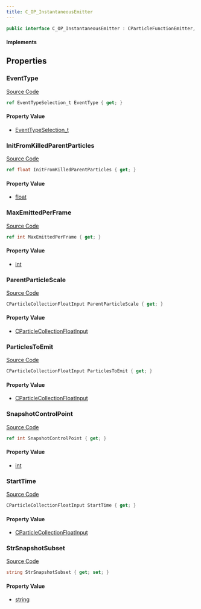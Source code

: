 ```yaml
---
title: C_OP_InstantaneousEmitter
---
```


```csharp
public interface C_OP_InstantaneousEmitter : CParticleFunctionEmitter, CParticleFunction, ISchemaClass<CParticleFunction>, ISchemaClass<CParticleFunctionEmitter>, ISchemaClass<C_OP_InstantaneousEmitter>, ISchemaField, ISchemaClass, INativeHandle
```

#### Implements

## Properties

### EventType

[Source Code](https://github.com/swiftly-solution/swiftlys2/blob/main/managed/src/SwiftlyS2.Generated/Schemas/Interfaces/C_OP_InstantaneousEmitter.cs#L23)

```csharp
ref EventTypeSelection_t EventType { get; }
```

#### Property Value

- [EventTypeSelection_t](/docs/api/shared/schemadefinitions/eventtypeselection_t)

### InitFromKilledParentParticles

[Source Code](https://github.com/swiftly-solution/swiftlys2/blob/main/managed/src/SwiftlyS2.Generated/Schemas/Interfaces/C_OP_InstantaneousEmitter.cs#L21)

```csharp
ref float InitFromKilledParentParticles { get; }
```

#### Property Value

- [float](https://learn.microsoft.com/dotnet/api/system.single)

### MaxEmittedPerFrame

[Source Code](https://github.com/swiftly-solution/swiftlys2/blob/main/managed/src/SwiftlyS2.Generated/Schemas/Interfaces/C_OP_InstantaneousEmitter.cs#L27)

```csharp
ref int MaxEmittedPerFrame { get; }
```

#### Property Value

- [int](https://learn.microsoft.com/dotnet/api/system.int32)

### ParentParticleScale

[Source Code](https://github.com/swiftly-solution/swiftlys2/blob/main/managed/src/SwiftlyS2.Generated/Schemas/Interfaces/C_OP_InstantaneousEmitter.cs#L25)

```csharp
CParticleCollectionFloatInput ParentParticleScale { get; }
```

#### Property Value

- [CParticleCollectionFloatInput](/docs/api/shared/schemadefinitions/cparticlecollectionfloatinput)

### ParticlesToEmit

[Source Code](https://github.com/swiftly-solution/swiftlys2/blob/main/managed/src/SwiftlyS2.Generated/Schemas/Interfaces/C_OP_InstantaneousEmitter.cs#L17)

```csharp
CParticleCollectionFloatInput ParticlesToEmit { get; }
```

#### Property Value

- [CParticleCollectionFloatInput](/docs/api/shared/schemadefinitions/cparticlecollectionfloatinput)

### SnapshotControlPoint

[Source Code](https://github.com/swiftly-solution/swiftlys2/blob/main/managed/src/SwiftlyS2.Generated/Schemas/Interfaces/C_OP_InstantaneousEmitter.cs#L29)

```csharp
ref int SnapshotControlPoint { get; }
```

#### Property Value

- [int](https://learn.microsoft.com/dotnet/api/system.int32)

### StartTime

[Source Code](https://github.com/swiftly-solution/swiftlys2/blob/main/managed/src/SwiftlyS2.Generated/Schemas/Interfaces/C_OP_InstantaneousEmitter.cs#L19)

```csharp
CParticleCollectionFloatInput StartTime { get; }
```

#### Property Value

- [CParticleCollectionFloatInput](/docs/api/shared/schemadefinitions/cparticlecollectionfloatinput)

### StrSnapshotSubset

[Source Code](https://github.com/swiftly-solution/swiftlys2/blob/main/managed/src/SwiftlyS2.Generated/Schemas/Interfaces/C_OP_InstantaneousEmitter.cs#L31)

```csharp
string StrSnapshotSubset { get; set; }
```

#### Property Value

- [string](https://learn.microsoft.com/dotnet/api/system.string)

